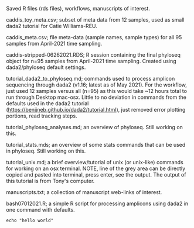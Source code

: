Saved R files (rds files), workflows, manuscripts of interest.

caddis_toy_meta.csv; subset of meta data from 12 samples, used as small dada2 tutorial for Catie Williams-REU.

caddis_meta.csv; file meta-data (sample names, sample types) for all 95 samples from April-2021 time sampling.

caddis-stripped-06262021.RDS; R session containing the final phyloseq object for n=95 samples from April-2021 time sampling. Created using dada2/phyloseq default settings.

tutorial_dada2_to_phyloseq.md; commands used to process amplicon sequencing through dada2 (v1.16; latest as of May 2021). For the workflow, just used 12 samples
versus all (n=95) as this would take ~12 hours total to run through Desktop mac-osx.
Little to no deviation in commands from the defaults used in the dada2 tutorial (https://benjjneb.github.io/dada2/tutorial.html), just removed error plotting portions, read tracking steps.

tutorial_phyloseq_analyses.md; an overview of phyloseq. Still working on this.

tutorial_stats.mds; an overview of some stats commands that can be used in phyloseq. Still working on this.

tutorial_unix.md; a brief overview/tutorial of unix (or unix-like) commands for working on an osx terminal. NOTE, line of the grey area can be directly copied and 
pasted into terminal, press enter, see the output. The output of this tutorial is from Tony's computer.

manuscripts.txt; a collection of manuscript web-links of interest.

bash07012021.R; a simple R script for processing amplicons using dada2 in one command with defaults. 

```
echo "hello world"
```
